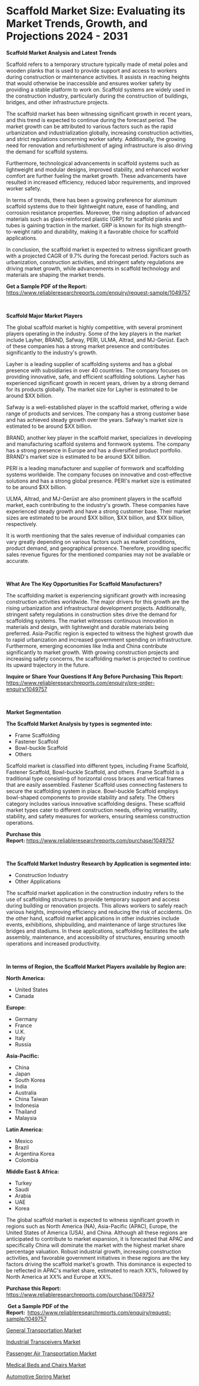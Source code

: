 <p><h1>Scaffold Market Size: Evaluating its Market Trends, Growth, and Projections 2024 - 2031</h1></p><p><strong>Scaffold Market Analysis and Latest Trends</strong></p>
<p><p>Scaffold refers to a temporary structure typically made of metal poles and wooden planks that is used to provide support and access to workers during construction or maintenance activities. It assists in reaching heights that would otherwise be inaccessible and ensures worker safety by providing a stable platform to work on. Scaffold systems are widely used in the construction industry, particularly during the construction of buildings, bridges, and other infrastructure projects.</p><p>The scaffold market has been witnessing significant growth in recent years, and this trend is expected to continue during the forecast period. The market growth can be attributed to various factors such as the rapid urbanization and industrialization globally, increasing construction activities, and strict regulations concerning worker safety. Additionally, the growing need for renovation and refurbishment of aging infrastructure is also driving the demand for scaffold systems.</p><p>Furthermore, technological advancements in scaffold systems such as lightweight and modular designs, improved stability, and enhanced worker comfort are further fueling the market growth. These advancements have resulted in increased efficiency, reduced labor requirements, and improved worker safety.</p><p>In terms of trends, there has been a growing preference for aluminum scaffold systems due to their lightweight nature, ease of handling, and corrosion resistance properties. Moreover, the rising adoption of advanced materials such as glass-reinforced plastic (GRP) for scaffold planks and tubes is gaining traction in the market. GRP is known for its high strength-to-weight ratio and durability, making it a favorable choice for scaffold applications.</p><p>In conclusion, the scaffold market is expected to witness significant growth with a projected CAGR of 9.7% during the forecast period. Factors such as urbanization, construction activities, and stringent safety regulations are driving market growth, while advancements in scaffold technology and materials are shaping the market trends.</p></p>
<p><strong>Get a Sample PDF of the Report:&nbsp;</strong> <a href="https://www.reliableresearchreports.com/enquiry/request-sample/1049757">https://www.reliableresearchreports.com/enquiry/request-sample/1049757</a></p>
<p>&nbsp;</p>
<p><strong>Scaffold Major Market Players</strong></p>
<p><p>The global scaffold market is highly competitive, with several prominent players operating in the industry. Some of the key players in the market include Layher, BRAND, Safway, PERI, ULMA, Altrad, and MJ-Gerüst. Each of these companies has a strong market presence and contributes significantly to the industry's growth.</p><p>Layher is a leading supplier of scaffolding systems and has a global presence with subsidiaries in over 40 countries. The company focuses on providing innovative, safe, and efficient scaffolding solutions. Layher has experienced significant growth in recent years, driven by a strong demand for its products globally. The market size for Layher is estimated to be around $XX billion.</p><p>Safway is a well-established player in the scaffold market, offering a wide range of products and services. The company has a strong customer base and has achieved steady growth over the years. Safway's market size is estimated to be around $XX billion.</p><p>BRAND, another key player in the scaffold market, specializes in developing and manufacturing scaffold systems and formwork systems. The company has a strong presence in Europe and has a diversified product portfolio. BRAND's market size is estimated to be around $XX billion.</p><p>PERI is a leading manufacturer and supplier of formwork and scaffolding systems worldwide. The company focuses on innovative and cost-effective solutions and has a strong global presence. PERI's market size is estimated to be around $XX billion.</p><p>ULMA, Altrad, and MJ-Gerüst are also prominent players in the scaffold market, each contributing to the industry's growth. These companies have experienced steady growth and have a strong customer base. Their market sizes are estimated to be around $XX billion, $XX billion, and $XX billion, respectively.</p><p>It is worth mentioning that the sales revenue of individual companies can vary greatly depending on various factors such as market conditions, product demand, and geographical presence. Therefore, providing specific sales revenue figures for the mentioned companies may not be available or accurate.</p></p>
<p>&nbsp;</p>
<p><strong>What Are The Key Opportunities For Scaffold Manufacturers?</strong></p>
<p><p>The scaffolding market is experiencing significant growth with increasing construction activities worldwide. The major drivers for this growth are the rising urbanization and infrastructural development projects. Additionally, stringent safety regulations in construction sites drive the demand for scaffolding systems. The market witnesses continuous innovation in materials and design, with lightweight and durable materials being preferred. Asia-Pacific region is expected to witness the highest growth due to rapid urbanization and increased government spending on infrastructure. Furthermore, emerging economies like India and China contribute significantly to market growth. With growing construction projects and increasing safety concerns, the scaffolding market is projected to continue its upward trajectory in the future.</p></p>
<p><strong>Inquire or Share Your Questions If Any Before Purchasing This Report:</strong> <a href="https://www.reliableresearchreports.com/enquiry/pre-order-enquiry/1049757">https://www.reliableresearchreports.com/enquiry/pre-order-enquiry/1049757</a></p>
<p>&nbsp;</p>
<p><strong>Market Segmentation</strong></p>
<p><strong>The Scaffold Market Analysis by types is segmented into:</strong></p>
<p><ul><li>Frame Scaffolding</li><li>Fastener Scaffold</li><li>Bowl-buckle Scaffold</li><li>Others</li></ul></p>
<p><p>Scaffold market is classified into different types, including Frame Scaffold, Fastener Scaffold, Bowl-buckle Scaffold, and others. Frame Scaffold is a traditional type consisting of horizontal cross braces and vertical frames that are easily assembled. Fastener Scaffold uses connecting fasteners to secure the scaffolding system in place. Bowl-buckle Scaffold employs bowl-shaped components to provide stability and safety. The Others category includes various innovative scaffolding designs. These scaffold market types cater to different construction needs, offering versatility, stability, and safety measures for workers, ensuring seamless construction operations.</p></p>
<p><strong>Purchase this Report:&nbsp;</strong><a href="https://www.reliableresearchreports.com/purchase/1049757">https://www.reliableresearchreports.com/purchase/1049757</a></p>
<p>&nbsp;</p>
<p><strong>The Scaffold Market Industry Research by Application is segmented into:</strong></p>
<p><ul><li>Construction Industry</li><li>Other Applications</li></ul></p>
<p><p>The scaffold market application in the construction industry refers to the use of scaffolding structures to provide temporary support and access during building or renovation projects. This allows workers to safely reach various heights, improving efficiency and reducing the risk of accidents. On the other hand, scaffold market applications in other industries include events, exhibitions, shipbuilding, and maintenance of large structures like bridges and stadiums. In these applications, scaffolding facilitates the safe assembly, maintenance, and accessibility of structures, ensuring smooth operations and increased productivity.</p></p>
<p>&nbsp;</p>
<p><strong>In terms of Region, the Scaffold Market Players available by Region are:</strong></p>
<p>
    <p> <strong> North America: </strong>
        <ul>
            <li>United States</li>
            <li>Canada</li>
        </ul>
        </p> 
    <p> <strong> Europe: </strong>
        <ul>
            <li>Germany</li>
            <li>France</li>
            <li>U.K.</li>
            <li>Italy</li>
            <li>Russia</li>
        </ul>
        </p> 
    <p> <strong> Asia-Pacific: </strong>
        <ul>
            <li>China</li>
            <li>Japan</li>
            <li>South Korea</li>
            <li>India</li>
            <li>Australia</li>
            <li>China Taiwan</li>
            <li>Indonesia</li>
            <li>Thailand</li>
            <li>Malaysia</li>
        </ul>
        </p> 
    <p> <strong> Latin America: </strong>
        <ul>
            <li>Mexico</li>
            <li>Brazil</li>
            <li>Argentina Korea</li>
            <li>Colombia</li>
        </ul>
        </p> 
    <p> <strong> Middle East & Africa: </strong>
        <ul>
            <li>Turkey</li>
            <li>Saudi</li>
            <li>Arabia</li>
            <li>UAE</li>
            <li>Korea</li>
        </ul>
    </p>
    </p>
<p><p>The global scaffold market is expected to witness significant growth in regions such as North America (NA), Asia-Pacific (APAC), Europe, the United States of America (USA), and China. Although all these regions are anticipated to contribute to market expansion, it is forecasted that APAC and specifically China will dominate the market with the highest market share percentage valuation. Robust industrial growth, increasing construction activities, and favorable government initiatives in these regions are the key factors driving the scaffold market's growth. This dominance is expected to be reflected in APAC's market share, estimated to reach XX%, followed by North America at XX% and Europe at XX%.</p></p>
<p><strong>Purchase this Report: </strong><a href="https://www.reliableresearchreports.com/purchase/1049757">https://www.reliableresearchreports.com/purchase/1049757</a></p>
<p>&nbsp;<strong>Get a Sample PDF of the Report:&nbsp;&nbsp;</strong><a href="https://www.reliableresearchreports.com/enquiry/request-sample/1049757">https://www.reliableresearchreports.com/enquiry/request-sample/1049757</a></p>
<p><strong></strong></p>
<p><p><a href="https://github.com/provorikovar/Market-Research-Report-List-2/blob/main/general-transportation-market.md">General Transportation Market</a></p><p><a href="https://medium.com/@aleenstokes34346/decoding-industrial-transceivers-market-metrics-market-share-trends-and-growth-patterns-f4141dc95550">Industrial Transceivers Market</a></p><p><a href="https://github.com/aliciawhite5576/Market-Research-Report-List-2/blob/main/passenger-air-transportation-market.md">Passenger Air Transportation Market</a></p><p><a href="https://medium.com/@aleenstokes34346/medical-beds-and-chairs-market-trends-forecast-and-competitive-analysis-to-2031-a9f362ade5b0">Medical Beds and Chairs Market</a></p><p><a href="https://www.linkedin.com/pulse/automotive-spring-market-size-growth-forecast-from-2024-hq6te?trackingId=uDsMuYBfR66eB7N%2FtsVxGg%3D%3D">Automotive Spring Market</a></p></p>